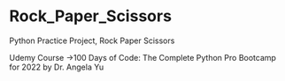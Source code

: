 # Rock_Paper_Scissors
Python Practice Project, Rock Paper Scissors

Udemy Course ->100 Days of Code: The Complete Python Pro Bootcamp for 2022 by Dr. Angela Yu
